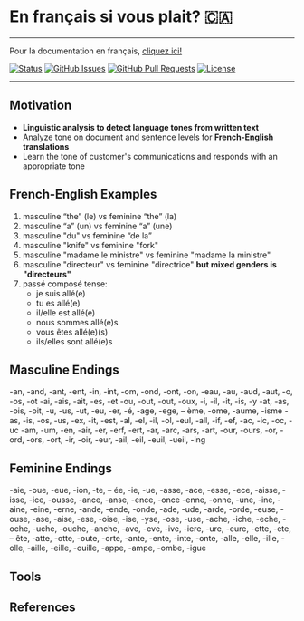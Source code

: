 # En français si vous plait? 🇨🇦

---

Pour la documentation en français, [cliquez ici!](https://github.com/lucylow/en_francais_si_vous_plait-/blob/master/README-fr.md)

<div>
  
  [![Status](https://img.shields.io/badge/status-active-success.svg)]()
  [![GitHub Issues](https://img.shields.io/github/issues/lucylow/en_francais_si_vous_plait-.svg)](https://github.com/lucylow/en_francais_si_vous_plait-/issues)
  [![GitHub Pull Requests](https://img.shields.io/github/issues-pr/lucylow/en_francais_si_vous_plait-.svg)](https://github.com/lucylow/en_francais_si_vous_plait-/pulls)
  [![License](https://img.shields.io/bower/l/bootstrap)]()

</div>

---

## Motivation

* **Linguistic analysis to detect language tones from written text**
* Analyze tone on document and sentence levels for **French-English translations**
* Learn the tone of customer's communications and responds with an appropriate tone  

## French-English Examples
1. masculine “the” (le) vs feminine “the” (la)
2. masculine “a” (un) vs feminine “a” (une)
3. masculine "du" vs feminine “de la”
4. masculine "knife" vs feminine "fork"
5. masculine "madame le ministre" vs feminine "madame la ministre"
6. masculine "directeur" vs feminine "directrice" **but mixed genders is "directeurs"**
7. passé composé tense: 
    * je suis allé(e) 
    * tu es allé(e) 
    * il/elle est allé(e) 
    * nous sommes allé(e)s 
    * vous êtes allé(e)(s) 
    * ils/elles sont allé(e)s

## Masculine Endings

-an, -and, -ant, -ent, -in, -int, -om, -ond, -ont, -on, -eau, -au, -aud, -aut, -o, -os, -ot -ai, -ais, -ait, -es, -et -ou, -out, -out, -oux, -i, -il, -it, -is, -y -at, -as, -ois, -oit, -u, -us, -ut, -eu, -er, -é, -age, -ege, – ème, -ome, -aume, -isme -as, -is, -os, -us, -ex, -it, -est, -al, -el, -il, -ol, -eul, -all, -if, -ef, -ac, -ic, -oc, -uc -am, -um, -en, -air, -er, -erf, -ert, -ar, -arc, -ars, -art, -our, -ours, -or, -ord, -ors, -ort, -ir, -oir, -eur, -ail, -eil, -euil, -ueil, -ing


## Feminine Endings

-aie, -oue, -eue, -ion, -te, – ée, -ie, -ue, -asse, -ace, -esse, -ece, -aisse, -isse, -ice, -ousse, -ance, -anse, -ence, -once -enne, -onne, -une, -ine, -aine, -eine, -erne, -ande, -ende, -onde, -ade, -ude, -arde, -orde, -euse, -ouse, -ase, -aise, -ese, -oise, -ise, -yse, -ose, -use, -ache, -iche, -eche, -oche, -uche, -ouche, -anche, -ave, -eve, -ive, -iere, -ure, -eure, -ette, -ete, – ête, -atte, -otte, -oute, -orte, -ante, -ente, -inte, -onte, -alle, -elle, -ille, -olle, -aille, -eille, -ouille, -appe, -ampe, -ombe, -igue


## Tools



## References

